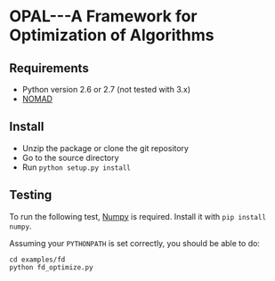 # OPAL---A Framework for Optimization of Algorithms

## Requirements

+ Python version 2.6 or 2.7 (not tested with 3.x)
+ [NOMAD](http://www.gerad.ca/NOMAD)

## Install

+ Unzip the package or clone the git repository
+ Go to the source directory
+ Run `python setup.py install`

## Testing

To run the following test, [Numpy](http://www.numpy.org) is required. Install
it with `pip install numpy`.

Assuming your `PYTHONPATH` is set correctly, you should be able to do:

    cd examples/fd
    python fd_optimize.py
